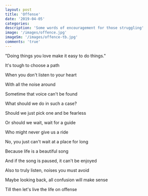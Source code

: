 ```yaml
---
layout: post
title: 'Offense'
date: '2019-04-05'
categories: 
description: 'Some words of encouragement for those struggling'
image: '/images/offence.jpg'
imageSm: '/images/offence-tb.jpg'
comments: 'true'
---
```


"Doing things you love make it easy to do things."

It's tough to choose a path

When you don't listen to your heart

With all the noise around 

Sometime that voice can't be found

What should we do in such a case?

Should we just pick one and be fearless

Or should we wait, wait for a guide

Who might never give us a ride

No, you just can't wait at a place for long

Because life is a beautiful song

And if the song is paused, it can't be enjoyed

Also to truly listen, noises you must avoid

Maybe looking back, all confusion will make sense

Till then let's live the life on offense
